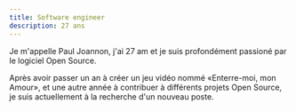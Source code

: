 ```yaml
---
title: Software engineer
description: 27 ans
---
```


Je m'appelle Paul Joannon, j'ai 27 am et je suis profondément passioné par le logiciel Open Source.  

Après avoir passer un an à créer un jeu vidéo nommé «Enterre-moi, mon Amour», et une autre année à contribuer à différents projets Open Source, je suis actuellement à la recherche d'un nouveau poste.
<br>
<br>
<br>